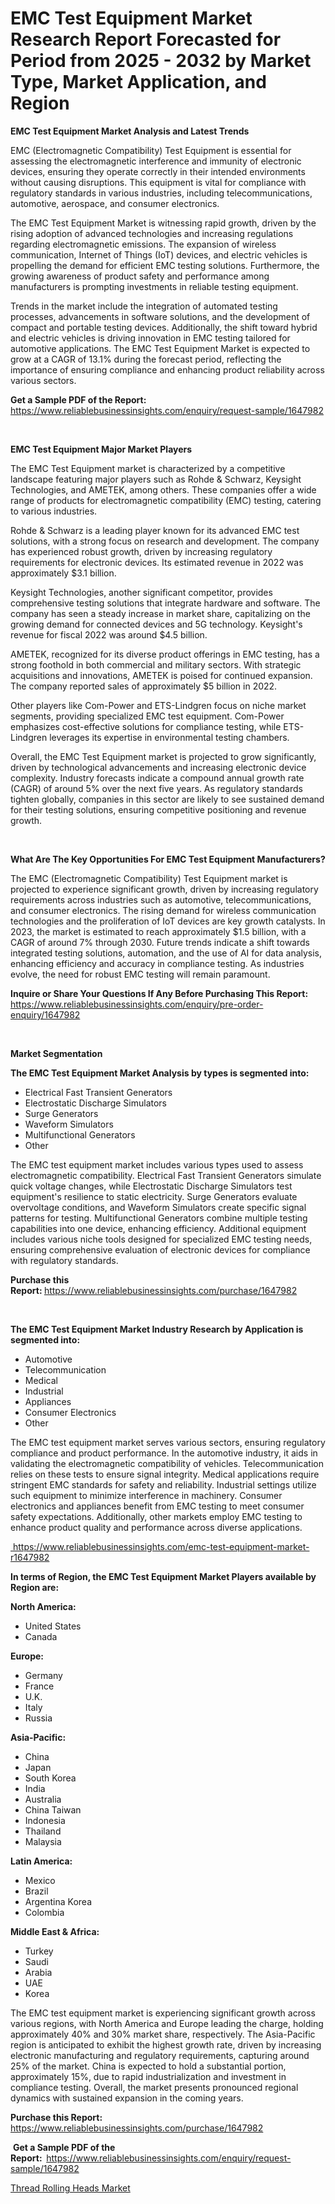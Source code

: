 <p><h1>EMC Test Equipment Market Research Report Forecasted for Period from 2025 -  2032 by Market Type, Market Application, and Region</h1></p><p><strong>EMC Test Equipment Market Analysis and Latest Trends</strong></p>
<p><p>EMC (Electromagnetic Compatibility) Test Equipment is essential for assessing the electromagnetic interference and immunity of electronic devices, ensuring they operate correctly in their intended environments without causing disruptions. This equipment is vital for compliance with regulatory standards in various industries, including telecommunications, automotive, aerospace, and consumer electronics.</p><p>The EMC Test Equipment Market is witnessing rapid growth, driven by the rising adoption of advanced technologies and increasing regulations regarding electromagnetic emissions. The expansion of wireless communication, Internet of Things (IoT) devices, and electric vehicles is propelling the demand for efficient EMC testing solutions. Furthermore, the growing awareness of product safety and performance among manufacturers is prompting investments in reliable testing equipment.</p><p>Trends in the market include the integration of automated testing processes, advancements in software solutions, and the development of compact and portable testing devices. Additionally, the shift toward hybrid and electric vehicles is driving innovation in EMC testing tailored for automotive applications. The EMC Test Equipment Market is expected to grow at a CAGR of 13.1% during the forecast period, reflecting the importance of ensuring compliance and enhancing product reliability across various sectors.</p></p>
<p><strong>Get a Sample PDF of the Report:&nbsp;</strong> <a href="https://www.reliablebusinessinsights.com/enquiry/request-sample/1647982?utm_campaign=2445&utm_medium=2&utm_source=Github&utm_content=ia&utm_term=18022025&utm_id=emc-test-equipment">https://www.reliablebusinessinsights.com/enquiry/request-sample/1647982</a></p>
<p>&nbsp;</p>
<p><strong>EMC Test Equipment Major Market Players</strong></p>
<p><p>The EMC Test Equipment market is characterized by a competitive landscape featuring major players such as Rohde & Schwarz, Keysight Technologies, and AMETEK, among others. These companies offer a wide range of products for electromagnetic compatibility (EMC) testing, catering to various industries.</p><p>Rohde & Schwarz is a leading player known for its advanced EMC test solutions, with a strong focus on research and development. The company has experienced robust growth, driven by increasing regulatory requirements for electronic devices. Its estimated revenue in 2022 was approximately $3.1 billion.</p><p>Keysight Technologies, another significant competitor, provides comprehensive testing solutions that integrate hardware and software. The company has seen a steady increase in market share, capitalizing on the growing demand for connected devices and 5G technology. Keysight's revenue for fiscal 2022 was around $4.5 billion.</p><p>AMETEK, recognized for its diverse product offerings in EMC testing, has a strong foothold in both commercial and military sectors. With strategic acquisitions and innovations, AMETEK is poised for continued expansion. The company reported sales of approximately $5 billion in 2022.</p><p>Other players like Com-Power and ETS-Lindgren focus on niche market segments, providing specialized EMC test equipment. Com-Power emphasizes cost-effective solutions for compliance testing, while ETS-Lindgren leverages its expertise in environmental testing chambers.</p><p>Overall, the EMC Test Equipment market is projected to grow significantly, driven by technological advancements and increasing electronic device complexity. Industry forecasts indicate a compound annual growth rate (CAGR) of around 5% over the next five years. As regulatory standards tighten globally, companies in this sector are likely to see sustained demand for their testing solutions, ensuring competitive positioning and revenue growth.</p></p>
<p>&nbsp;</p>
<p><strong>What Are The Key Opportunities For EMC Test Equipment Manufacturers?</strong></p>
<p><p>The EMC (Electromagnetic Compatibility) Test Equipment market is projected to experience significant growth, driven by increasing regulatory requirements across industries such as automotive, telecommunications, and consumer electronics. The rising demand for wireless communication technologies and the proliferation of IoT devices are key growth catalysts. In 2023, the market is estimated to reach approximately $1.5 billion, with a CAGR of around 7% through 2030. Future trends indicate a shift towards integrated testing solutions, automation, and the use of AI for data analysis, enhancing efficiency and accuracy in compliance testing. As industries evolve, the need for robust EMC testing will remain paramount.</p></p>
<p><strong>Inquire or Share Your Questions If Any Before Purchasing This Report:</strong> <a href="https://www.reliablebusinessinsights.com/enquiry/pre-order-enquiry/1647982?utm_campaign=2445&utm_medium=2&utm_source=Github&utm_content=ia&utm_term=18022025&utm_id=emc-test-equipment">https://www.reliablebusinessinsights.com/enquiry/pre-order-enquiry/1647982</a></p>
<p>&nbsp;</p>
<p><strong>Market Segmentation</strong></p>
<p><strong>The EMC Test Equipment Market Analysis by types is segmented into:</strong></p>
<p><ul><li>Electrical Fast Transient Generators</li><li>Electrostatic Discharge Simulators</li><li>Surge Generators</li><li>Waveform Simulators</li><li>Multifunctional Generators</li><li>Other</li></ul></p>
<p><p>The EMC test equipment market includes various types used to assess electromagnetic compatibility. Electrical Fast Transient Generators simulate quick voltage changes, while Electrostatic Discharge Simulators test equipment's resilience to static electricity. Surge Generators evaluate overvoltage conditions, and Waveform Simulators create specific signal patterns for testing. Multifunctional Generators combine multiple testing capabilities into one device, enhancing efficiency. Additional equipment includes various niche tools designed for specialized EMC testing needs, ensuring comprehensive evaluation of electronic devices for compliance with regulatory standards.</p></p>
<p><strong>Purchase this Report:&nbsp;</strong><a href="https://www.reliablebusinessinsights.com/purchase/1647982?utm_campaign=2445&utm_medium=2&utm_source=Github&utm_content=ia&utm_term=18022025&utm_id=emc-test-equipment">https://www.reliablebusinessinsights.com/purchase/1647982</a></p>
<p>&nbsp;</p>
<p><strong>The EMC Test Equipment Market Industry Research by Application is segmented into:</strong></p>
<p><ul><li>Automotive</li><li>Telecommunication</li><li>Medical</li><li>Industrial</li><li>Appliances</li><li>Consumer Electronics</li><li>Other</li></ul></p>
<p><p>The EMC test equipment market serves various sectors, ensuring regulatory compliance and product performance. In the automotive industry, it aids in validating the electromagnetic compatibility of vehicles. Telecommunication relies on these tests to ensure signal integrity. Medical applications require stringent EMC standards for safety and reliability. Industrial settings utilize such equipment to minimize interference in machinery. Consumer electronics and appliances benefit from EMC testing to meet consumer safety expectations. Additionally, other markets employ EMC testing to enhance product quality and performance across diverse applications.</p></p>
<p><a href="https://www.reliablebusinessinsights.com/emc-test-equipment-market-r1647982?utm_campaign=2445&utm_medium=2&utm_source=Github&utm_content=ia&utm_term=18022025&utm_id=emc-test-equipment">&nbsp;https://www.reliablebusinessinsights.com/emc-test-equipment-market-r1647982</a></p>
<p><strong>In terms of Region, the EMC Test Equipment Market Players available by Region are:</strong></p>
<p>
    <p> <strong> North America: </strong>
        <ul>
            <li>United States</li>
            <li>Canada</li>
        </ul>
        </p> 
    <p> <strong> Europe: </strong>
        <ul>
            <li>Germany</li>
            <li>France</li>
            <li>U.K.</li>
            <li>Italy</li>
            <li>Russia</li>
        </ul>
        </p> 
    <p> <strong> Asia-Pacific: </strong>
        <ul>
            <li>China</li>
            <li>Japan</li>
            <li>South Korea</li>
            <li>India</li>
            <li>Australia</li>
            <li>China Taiwan</li>
            <li>Indonesia</li>
            <li>Thailand</li>
            <li>Malaysia</li>
        </ul>
        </p> 
    <p> <strong> Latin America: </strong>
        <ul>
            <li>Mexico</li>
            <li>Brazil</li>
            <li>Argentina Korea</li>
            <li>Colombia</li>
        </ul>
        </p> 
    <p> <strong> Middle East & Africa: </strong>
        <ul>
            <li>Turkey</li>
            <li>Saudi</li>
            <li>Arabia</li>
            <li>UAE</li>
            <li>Korea</li>
        </ul>
    </p>
    </p>
<p><p>The EMC test equipment market is experiencing significant growth across various regions, with North America and Europe leading the charge, holding approximately 40% and 30% market share, respectively. The Asia-Pacific region is anticipated to exhibit the highest growth rate, driven by increasing electronic manufacturing and regulatory requirements, capturing around 25% of the market. China is expected to hold a substantial portion, approximately 15%, due to rapid industrialization and investment in compliance testing. Overall, the market presents pronounced regional dynamics with sustained expansion in the coming years.</p></p>
<p><strong>Purchase this Report: </strong><a href="https://www.reliablebusinessinsights.com/purchase/1647982?utm_campaign=2445&utm_medium=2&utm_source=Github&utm_content=ia&utm_term=18022025&utm_id=emc-test-equipment">https://www.reliablebusinessinsights.com/purchase/1647982</a></p>
<p>&nbsp;<strong>Get a Sample PDF of the Report:&nbsp;&nbsp;</strong><a href="https://www.reliablebusinessinsights.com/enquiry/request-sample/1647982?utm_campaign=2445&utm_medium=2&utm_source=Github&utm_content=ia&utm_term=18022025&utm_id=emc-test-equipment">https://www.reliablebusinessinsights.com/enquiry/request-sample/1647982</a></p>
<p><strong></strong></p>
<p><p><a href="https://github.com/domoniqueluoma76/Market-Research-Report-List-1/blob/main/thread-rolling-heads-market.md?utm_campaign=2445&utm_medium=2&utm_source=Github&utm_content=ia&utm_term=18022025&utm_id=emc-test-equipment">Thread Rolling Heads Market</a></p></p>